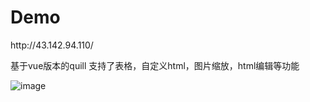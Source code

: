 <h1 id="quickstart">Demo</h1>
http://43.142.94.110/


基于vue版本的quill 支持了表格，自定义html，图片缩放，html编辑等功能


![image](https://user-images.githubusercontent.com/50008615/199496538-52c7984b-779e-49db-8529-dd2836c64c69.png)
